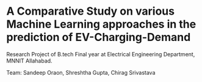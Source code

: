 #  A Comparative Study on various Machine Learning approaches in the prediction of EV-Charging-Demand

Research Project of B.tech Final year at Electrical Engineering Department, MNNIT Allahabad.

Team: Sandeep Oraon, Shreshtha Gupta, Chirag Srivastava
